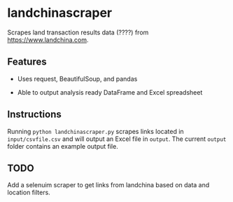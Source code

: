 # landchinascraper

Scrapes land transaction results data (????) from https://www.landchina.com.

## Features

- Uses request, BeautifulSoup, and pandas
 
- Able to output analysis ready DataFrame and Excel spreadsheet

## Instructions 

Running `python landchinascraper.py` scrapes links located in `input/csvfile.csv` and will output an Excel file in `output`. The current `output` folder contains an example output file.
## TODO

Add a selenuim scraper to get links from landchina based on data and location filters.